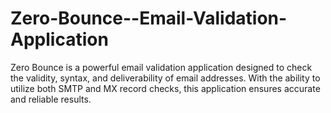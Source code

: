 # Zero-Bounce--Email-Validation-Application
Zero Bounce is a powerful email validation application designed to check the validity, syntax, and deliverability of email addresses. With the ability to utilize both SMTP and MX record checks, this application ensures accurate and reliable results.
